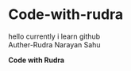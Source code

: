 # Code-with-rudra
hello currently i learn github
<br>
Auther-Rudra Narayan Sahu
<br>

<b>Code with Rudra</b>
